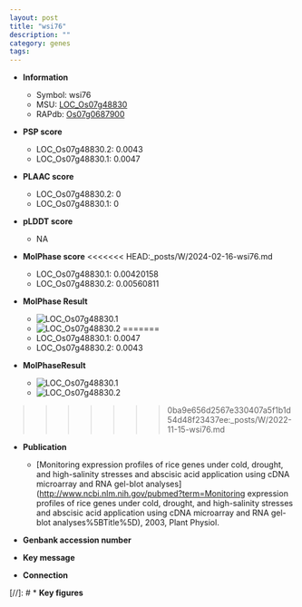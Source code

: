 ```yaml
---
layout: post
title: "wsi76"
description: ""
category: genes
tags: 
---
```


* **Information**  
    + Symbol: wsi76  
    + MSU: [LOC_Os07g48830](http://rice.plantbiology.msu.edu/cgi-bin/ORF_infopage.cgi?orf=LOC_Os07g48830)  
    + RAPdb: [Os07g0687900](http://rapdb.dna.affrc.go.jp/viewer/gbrowse_details/irgsp1?name=Os07g0687900)  

* **PSP score**  
    + LOC_Os07g48830.2: 0.0043 
    + LOC_Os07g48830.1: 0.0047 

* **PLAAC score**  
    + LOC_Os07g48830.2: 0 
    + LOC_Os07g48830.1: 0 

* **pLDDT score**
    + NA


* **MolPhase score**
<<<<<<< HEAD:_posts/W/2024-02-16-wsi76.md
    + LOC_Os07g48830.1: 0.00420158
    + LOC_Os07g48830.2: 0.00560811

* **MolPhase Result**
    + ![LOC_Os07g48830.1](https://304243504.github.io/Pictures/LOC_Os07g/LOC_Os07g48830.1.png)
    + ![LOC_Os07g48830.2](https://304243504.github.io/Pictures/LOC_Os07g/LOC_Os07g48830.2.png)
=======
    + LOC_Os07g48830.1: 0.0047
    + LOC_Os07g48830.2: 0.0043

* **MolPhaseResult**
    + ![LOC_Os07g48830.1](https://ricepsp.github.io/pictures/LOC_Os07g/LOC_Os07g48830.1.png)
    + ![LOC_Os07g48830.2](https://ricepsp.github.io/pictures/LOC_Os07g/LOC_Os07g48830.2.png)
>>>>>>> 0ba9e656d2567e330407a5f1b1d54d48f23437ee:_posts/W/2022-11-15-wsi76.md

* **Publication**  
    + [Monitoring expression profiles of rice genes under cold, drought, and high-salinity stresses and abscisic acid application using cDNA microarray and RNA gel-blot analyses](http://www.ncbi.nlm.nih.gov/pubmed?term=Monitoring expression profiles of rice genes under cold, drought, and high-salinity stresses and abscisic acid application using cDNA microarray and RNA gel-blot analyses%5BTitle%5D), 2003, Plant Physiol.

* **Genbank accession number**  

* **Key message**  

* **Connection**  

[//]: # * **Key figures**  


